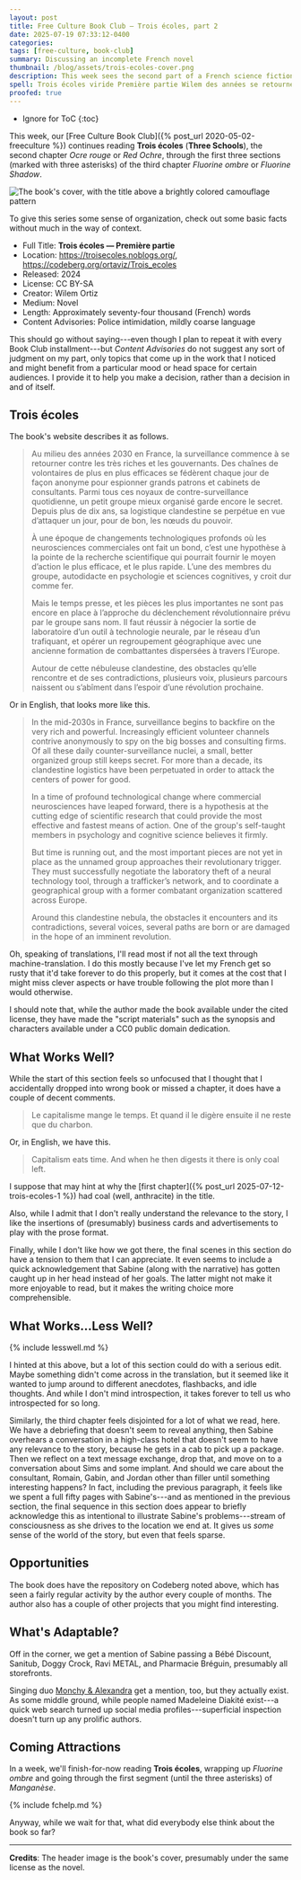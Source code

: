 ```yaml
---
layout: post
title: Free Culture Book Club — Trois écoles, part 2
date: 2025-07-19 07:33:12-0400
categories:
tags: [free-culture, book-club]
summary: Discussing an incomplete French novel
thumbnail: /blog/assets/trois-ecoles-cover.png
description: This week sees the second part of a French science fiction novel.
spell: Trois écoles viride Première partie Wilem des années se retourner contre les très et gouvernants chaînes volontaires efficaces fédèrent chaque façon anonyme espionner Parmi tous ces noyaux contre-surveillance quotidienne petit groupe mieux organisé garde le Depuis dix sa logistique perpétue vue attaquer bon nœuds du pouvoir une époque changements technologiques profonds où commerciales ont fait une hypothèse pointe scientifique qui pourrait fournir moyen efficace rapide membres groupe du autodidacte psychologie cognitives croit dur comme fer Mais presse pièces importantes ne sont approche déclenchement révolutionnaire prévu il faut réussir négocier laboratoire outil neurale technologie réseau trafiquant opérer regroupement géographique avec ancienne combattantes dispersées travers Autour cette nébuleuse qu elle rencontre ses plusieurs voix parcours naissent abîment dans espoir prochaine Quintaix corbillard Ocre Ochre ou révolution Monchy Diakité Manganèse capitalisme digère ensuite reste charbon quand que Gabin Bébé Sanitub Pharmacie Bréguin
proofed: true
---
```


* Ignore for ToC
{:toc}

This week, our [Free Culture Book Club]({% post_url 2020-05-02-freeculture %}) continues reading **Trois écoles** (**Three Schools**), the second chapter *Ocre rouge* or *Red Ochre*, through the first three sections (marked with three asterisks) of the third chapter *Fluorine ombre* or *Fluorine Shadow*.

![The book's cover, with the title above a brightly colored camouflage pattern](/blog/assets/trois-ecoles-cover.png "Well, that almost hurts my eyes...")

To give this series some sense of organization, check out some basic facts without much in the way of context.

 * Full Title:  **Trois écoles — Première partie**
 * Location:  <https://troisecoles.noblogs.org/>, <https://codeberg.org/ortaviz/Trois_ecoles>
 * Released:  2024
 * License:  CC BY-SA
 * Creator:  Wilem Ortiz
 * Medium:  Novel
 * Length:  Approximately seventy-four thousand (French) words
 * Content Advisories:  Police intimidation, mildly coarse language

This should go without saying---even though I plan to repeat it with every Book Club installment---but *Content Advisories* do not suggest any sort of judgment on my part, only topics that come up in the work that I noticed and might benefit from a particular mood or head space for certain audiences.  I provide it to help you make a decision, rather than a decision in and of itself.

## Trois écoles

The book's website describes it as follows.

> Au milieu des années 2030 en France, la surveillance commence à se retourner contre les très riches et les gouvernants. Des chaînes de volontaires de plus en plus efficaces se fédèrent chaque jour de façon anonyme pour espionner grands patrons et cabinets de consultants. Parmi tous ces noyaux de contre-surveillance quotidienne, un petit groupe mieux organisé garde encore le secret. Depuis plus de dix ans, sa logistique clandestine se perpétue en vue d’attaquer un jour, pour de bon, les nœuds du pouvoir.
>
> À une époque de changements technologiques profonds où les neurosciences commerciales ont fait un bond, c’est une hypothèse à la pointe de la recherche scientifique qui pourrait fournir le moyen d’action le plus efficace, et le plus rapide. L’une des membres du groupe, autodidacte en psychologie et sciences cognitives, y croit dur comme fer.
>
> Mais le temps presse, et les pièces les plus importantes ne sont pas encore en place à l’approche du déclenchement révolutionnaire prévu par le groupe sans nom. Il faut réussir à négocier la sortie de laboratoire d’un outil à technologie neurale, par le réseau d’un trafiquant, et opérer un regroupement géographique avec une ancienne formation de combattantes dispersées à travers l’Europe.
>
> Autour de cette nébuleuse clandestine, des obstacles qu’elle rencontre et de ses contradictions, plusieurs voix, plusieurs parcours naissent ou s’abîment dans l’espoir d’une révolution prochaine.

Or in English, that looks more like this.

> In the mid-2030s in France, surveillance begins to backfire on the very rich and powerful. Increasingly efficient volunteer channels contrive anonymously to spy on the big bosses and consulting firms. Of all these daily counter-surveillance nuclei, a small, better organized group still keeps secret. For more than a decade, its clandestine logistics have been perpetuated in order to attack the centers of power for good.
>
> In a time of profound technological change where commercial neurosciences have leaped forward, there is a hypothesis at the cutting edge of scientific research that could provide the most effective and fastest means of action. One of the group's self-taught members in psychology and cognitive science believes it firmly.
>
> But time is running out, and the most important pieces are not yet in place as the unnamed group approaches their revolutionary trigger. They must successfully negotiate the laboratory theft of a neural technology tool, through a trafficker’s network, and to coordinate a geographical group with a former combatant organization scattered across Europe.
>
> Around this clandestine nebula, the obstacles it encounters and its contradictions, several voices, several paths are born or are damaged in the hope of an imminent revolution.

Oh, speaking of translations, I'll read most if not all the text through machine-translation.  I do this mostly because I've let my French get so rusty that it'd take forever to do this properly, but it comes at the cost that I might miss clever aspects or have trouble following the plot more than I would otherwise.

I should note that, while the author made the book available under the cited license, they have made the "script materials" such as the synopsis and characters available under a CC0 public domain dedication.

## What Works Well?

While the start of this section feels so unfocused that I thought that I accidentally dropped into wrong book or missed a chapter, it does have a couple of decent comments.

> Le capitalisme mange le temps. Et quand il le digère ensuite il ne reste que du charbon.

Or, in English, we have this.

> Capitalism eats time. And when he then digests it there is only coal left.

I suppose that may hint at why the [first chapter]({% post_url 2025-07-12-trois-ecoles-1 %}) had coal (well, anthracite) in the title.

Also, while I admit that I don't really understand the relevance to the story, I like the insertions of (presumably) business cards and advertisements to play with the prose format.

Finally, while I don't like how we got there, the final scenes in this section do have a tension to them that I can appreciate.  It even seems to include a quick acknowledgement that Sabine (along with the narrative) has gotten caught up in her head instead of her goals.  The latter might not make it more enjoyable to read, but it makes the writing choice more comprehensible.

## What Works...Less Well?

{% include lesswell.md %}

I hinted at this above, but a lot of this section could do with a serious edit.  Maybe something didn't come across in the translation, but it seemed like it wanted to jump around to different anecdotes, flashbacks, and idle thoughts.  And while I don't mind introspection, it takes forever to tell us who introspected for so long.

Similarly, the third chapter feels disjointed for a lot of what we read, here.  We have a debriefing that doesn't seem to reveal anything, then Sabine overhears a conversation in a high-class hotel that doesn't seem to have any relevance to the story, because he gets in a cab to pick up a package.  Then we reflect on a text message exchange, drop that, and move on to a conversation about Sims and some implant.  And should we care about the consultant, Romain, Gabin, and Jordan other than filler until something interesting happens?  In fact, including the previous paragraph, it feels like we spent a full fifty pages with Sabine's---and as mentioned in the previous section, the final sequence in this section does appear to briefly acknowledge this as intentional to illustrate Sabine's problems---stream of consciousness as she drives to the location we end at.  It gives us *some* sense of the world of the story, but even that feels sparse.

## Opportunities

The book does have the repository on Codeberg noted above, which has seen a fairly regular activity by the author every couple of months.  The author also has a couple of other projects that you might find interesting.

## What's Adaptable?

Off in the corner, we get a mention of Sabine passing a Bébé Discount, Sanitub, Doggy Crock, Ravi METAL, and Pharmacie Bréguin, presumably all storefronts.

Singing duo [Monchy & Alexandra](https://en.wikipedia.org/wiki/Monchy_%26_Alexandra) get a mention, too, but they actually exist.  As some middle ground, while people named Madeleine Diakité exist---a quick web search turned up social media profiles---superficial inspection doesn't turn up any prolific authors.

## Coming Attractions

In a week, we'll finish-for-now reading **Trois écoles**, wrapping up *Fluorine ombre* and going through the first segment (until the three asterisks) of *Manganèse*.

{% include fchelp.md %}

Anyway, while we wait for that, what did everybody else think about the book so far?

* * *

**Credits**:  The header image is the book's cover, presumably under the same license as the novel.
